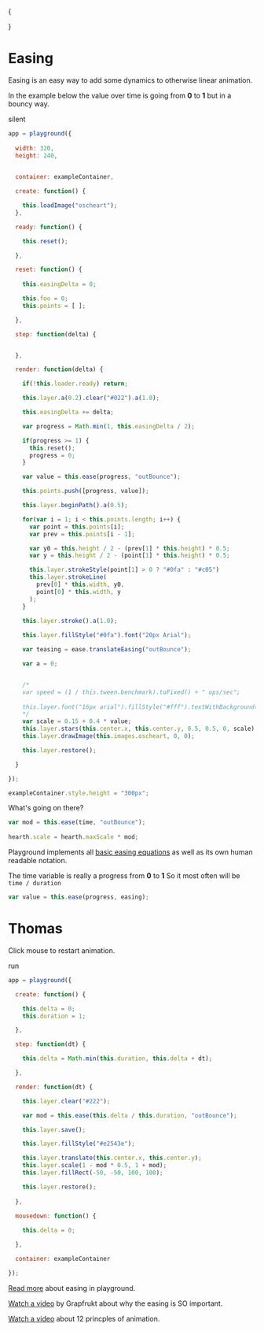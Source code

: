 {

}

# Easing

Easing is an easy way to add some dynamics to otherwise linear animation.

In the example below the value over time is going from **0** to **1** but in a bouncy way.

silent
```javascript
app = playground({
  
  width: 320,
  height: 240,
  

  container: exampleContainer,

  create: function() {

    this.loadImage("oscheart");
  },

  ready: function() {

    this.reset();

  },

  reset: function() {
    
    this.easingDelta = 0;

    this.foo = 0;
    this.points = [ ];

  },

  step: function(delta) {


  },

  render: function(delta) {

    if(!this.loader.ready) return;

    this.layer.a(0.2).clear("#022").a(1.0);

    this.easingDelta += delta;

    var progress = Math.min(1, this.easingDelta / 2);

    if(progress >= 1) {
      this.reset();
      progress = 0;
    }

    var value = this.ease(progress, "outBounce");

    this.points.push([progress, value]);

    this.layer.beginPath().a(0.5);

    for(var i = 1; i < this.points.length; i++) {
      var point = this.points[i];
      var prev = this.points[i - 1];

      var y0 = this.height / 2 - (prev[1] * this.height) * 0.5;
      var y = this.height / 2 - (point[1] * this.height) * 0.5;

      this.layer.strokeStyle(point[1] > 0 ? "#0fa" : "#c05")
      this.layer.strokeLine(
        prev[0] * this.width, y0,
        point[0] * this.width, y
      );
    }

    this.layer.stroke().a(1.0);
    
    this.layer.fillStyle("#0fa").font("20px Arial");

    var teasing = ease.translateEasing("outBounce");

    var a = 0;


    /*
    var speed = (1 / this.tween.benchmark).toFixed() + " ops/sec";
    
    this.layer.font("16px arial").fillStyle("#fff").textWithBackground(speed, this.center.x, 16, "#000", 2);
    */
    var scale = 0.15 + 0.4 * value;
    this.layer.stars(this.center.x, this.center.y, 0.5, 0.5, 0, scale).a(0.1);
    this.layer.drawImage(this.images.oscheart, 0, 0);

    this.layer.restore();

  }

});

exampleContainer.style.height = "300px";
```

What's going on there?

```javascript
var mod = this.ease(time, "outBounce");
  
hearth.scale = hearth.maxScale * mod;
```

Playground implements all [basic easing equations](http://easings.net/) as well as its own human readable notation.

The time variable is really a progress from **0** to **1**
So it most often will be `time / duration`

```javascript
var value = this.ease(progress, easing);
```

# Thomas

Click mouse to restart animation.

run
```javascript
app = playground({

  create: function() {

    this.delta = 0;
    this.duration = 1;    

  },

  step: function(dt) {

    this.delta = Math.min(this.duration, this.delta + dt);

  },

  render: function(dt) {

    this.layer.clear("#222");

    var mod = this.ease(this.delta / this.duration, "outBounce");

    this.layer.save();

    this.layer.fillStyle("#e2543e");

    this.layer.translate(this.center.x, this.center.y);
    this.layer.scale(1 - mod * 0.5, 1 + mod);
    this.layer.fillRect(-50, -50, 100, 100);

    this.layer.restore();
    
  },

  mousedown: function() {
    
    this.delta = 0;

  },

  container: exampleContainer

});
```

[Read more](<?=cms::url('playground-ease')?>) about easing in playground.

[Watch a video](https://www.youtube.com/watch?v=Fy0aCDmgnxg) by Grapfrukt about why the easing is SO important.

[Watch a video](https://vimeo.com/93206523) about 12 princples of animation.
